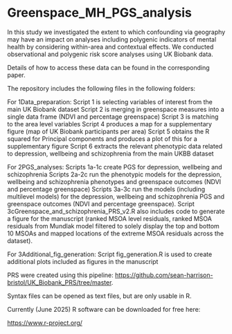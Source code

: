 # Greenspace_MH_PGS_analysis
In this study we investigated the extent to which confounding via geography may have an impact on analyses including polygenic indicators of mental health by considering within-area and contextual effects. We conducted observational and polygenic risk score analyses using UK Biobank data.

Details of how to access these data can be found in the corresponding paper.

The repository includes the following files in the following folders:

For 1Data_preparation:
Script 1 is selecting variables of interest from the main UK Biobank dataset
Script 2 is merging in greenspace measures into a single data frame (NDVI and percentage greenspace)
Script 3 is matching to the area level variables
Script 4 produces a map for a supplementary figure (map of UK Biobank participants per area)
Script 5 obtains the R squared for Principal components and produces a plot of this for a supplementary figure
Script 6 extracts the relevant phenotypic data related to depression, wellbeing and schizophrenia from the main UKBB dataset

For 2PGS_analyses:
Scripts 1a-1c create PGS for depression, wellbeing and schizophrenia
Scripts 2a-2c run the phenotypic models for the depression, wellbeing and schizophrenia phenotypes and greenspace outcomes (NDVI and percentage greenspace)
Scripts 3a-3c run the models (including multilevel models) for the depression, wellbeing and schizophrenia PGS and greenspace outcomes (NDVI and percentage greenspace). Script 3cGreenspace_and_schizophrenia_PRS_v2.R also includes code to generate a figure for the manuscript (ranked MSOA level residuals, ranked MSOA residuals from Mundlak model filtered to solely display the top and bottom 10 MSOAs and mapped locations of the extreme MSOA residuals across the dataset).

For 3Additional_fig_generation:
Script fig_generation.R is used to create additional plots included as figures in the manuscript

PRS were created using this pipeline: https://github.com/sean-harrison-bristol/UK_Biobank_PRS/tree/master.

Syntax files can be opened as text files, but are only usable in R.

Currently (June 2025) R software can be downloaded for free here:

https://www.r-project.org/
